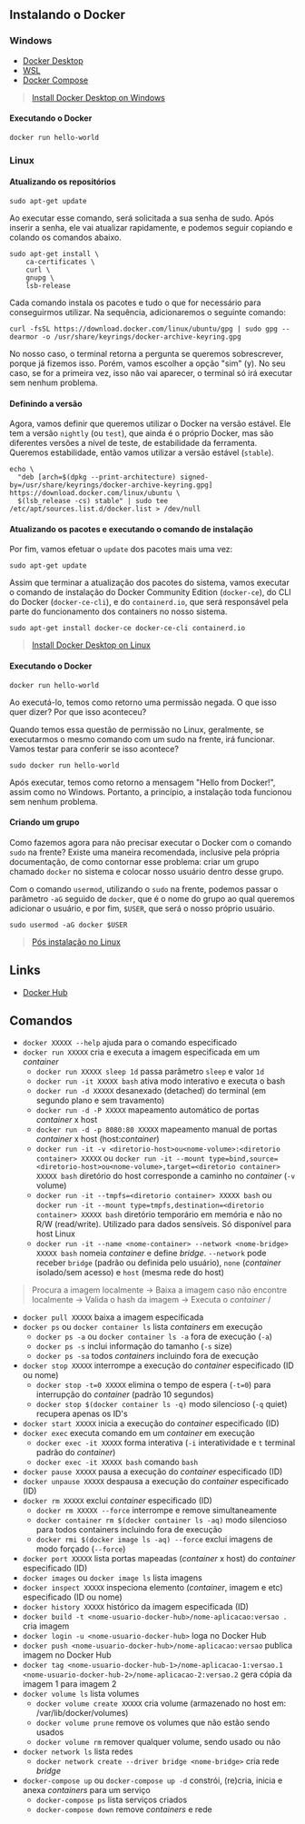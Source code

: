 ## Instalando o Docker

### Windows

- [Docker Desktop](https://docs.docker.com/desktop/install/windows-install/)
- [WSL](https://learn.microsoft.com/pt-br/windows/wsl/install)
- [Docker Compose](https://docs.docker.com/compose/install/)

> [Install Docker Desktop on Windows](https://docs.docker.com/desktop/install/windows-install/)

#### Executando o Docker

```
docker run hello-world
```

### Linux

#### Atualizando os repositórios

```
sudo apt-get update
```

Ao executar esse comando, será solicitada a sua senha de sudo. Após inserir a senha, ele vai atualizar rapidamente, e podemos seguir copiando e colando os comandos abaixo.

```
sudo apt-get install \
    ca-certificates \
    curl \
    gnupg \
    lsb-release
```

Cada comando instala os pacotes e tudo o que for necessário para conseguirmos utilizar. Na sequência, adicionaremos o seguinte comando:

```
curl -fsSL https://download.docker.com/linux/ubuntu/gpg | sudo gpg --dearmor -o /usr/share/keyrings/docker-archive-keyring.gpg
```

No nosso caso, o terminal retorna a pergunta se queremos sobrescrever, porque já fizemos isso. Porém, vamos escolher a opção "sim" (y). No seu caso, se for a primeira vez, isso não vai aparecer, o terminal só irá executar sem nenhum problema.

#### Definindo a versão

Agora, vamos definir que queremos utilizar o Docker na versão estável. Ele tem a versão `nightly` (ou `test`), que ainda é o próprio Docker, mas são diferentes versões a nível de teste, de estabilidade da ferramenta. Queremos estabilidade, então vamos utilizar a versão estável (`stable`).

```
echo \
  "deb [arch=$(dpkg --print-architecture) signed-by=/usr/share/keyrings/docker-archive-keyring.gpg] https://download.docker.com/linux/ubuntu \
  $(lsb_release -cs) stable" | sudo tee /etc/apt/sources.list.d/docker.list > /dev/null
```

#### Atualizando os pacotes e executando o comando de instalação

Por fim, vamos efetuar o `update` dos pacotes mais uma vez:

```
sudo apt-get update
```

Assim que terminar a atualização dos pacotes do sistema, vamos executar o comando de instalação do Docker Community Edition (`docker-ce`), do CLI do Docker (`docker-ce-cli`), e do `containerd.io`, que será responsável pela parte do funcionamento dos containers no nosso sistema.

```
sudo apt-get install docker-ce docker-ce-cli containerd.io
```

> [Install Docker Desktop on Linux](https://docs.docker.com/desktop/install/linux-install/)

#### Executando o Docker

```
docker run hello-world
```

Ao executá-lo, temos como retorno uma permissão negada. O que isso quer dizer? Por que isso aconteceu?

Quando temos essa questão de permissão no Linux, geralmente, se executarmos o mesmo comando com um sudo na frente, irá funcionar. Vamos testar para conferir se isso acontece?

```
sudo docker run hello-world
```

Após executar, temos como retorno a mensagem "Hello from Docker!", assim como no Windows. Portanto, a princípio, a instalação toda funcionou sem nenhum problema.

#### Criando um grupo

Como fazemos agora para não precisar executar o Docker com o comando `sudo` na frente? Existe uma maneira recomendada, inclusive pela própria documentação, de como contornar esse problema: criar um grupo chamado `docker` no sistema e colocar nosso usuário dentro desse grupo.

Com o comando `usermod`, utilizando o `sudo` na frente, podemos passar o parâmetro `-aG` seguido de `docker`, que é o nome do grupo ao qual queremos adicionar o usuário, e por fim, `$USER`, que será o nosso próprio usuário.

```
sudo usermod -aG docker $USER
```

> [Pós instalação no Linux](https://docs.docker.com/engine/install/linux-postinstall/)

## Links

- [Docker Hub](https://hub.docker.com/)

## Comandos

- `docker XXXXX --help` ajuda para o comando especificado
- `docker run XXXXX` cria e executa a imagem especificada em um _container_
    - `docker run XXXXX sleep 1d` passa parâmetro `sleep` e valor `1d`
    - `docker run -it XXXXX bash` ativa modo interativo e executa o bash
    - `docker run -d XXXXX` desanexado (detached) do terminal (em segundo plano e sem travamento)
    - `docker run -d -P XXXXX` mapeamento automático de portas _container_ x host
    - `docker run -d -p 8080:80 XXXXX` mapeamento manual de portas _container_ x host (host:_container_)
    - `docker run -it -v <diretorio-host>ou<nome-volume>:<diretorio container> XXXXX` ou `docker run -it --mount type=bind,source=<diretorio-host>ou<nome-volume>,target=<diretorio container> XXXXX bash` diretório do host corresponde a caminho no _container_ (`-v` volume)
    - `docker run -it --tmpfs=<diretorio container> XXXXX bash` ou `docker run -it --mount type=tmpfs,destination=<diretorio container> XXXXX bash` diretório temporário em memória e não no R/W (read/write). Utilizado para dados sensíveis. Só disponível para host Linux
    - `docker run -it --name <nome-container> --network <nome-bridge> XXXXX bash` nomeia _container_ e define _bridge_. `--network` pode receber `bridge` (padrão ou definida pelo usuário), `none` (_container_ isolado/sem acesso) e `host` (mesma rede do host)
> Procura a imagem localmente -> Baixa a imagem caso não encontre localmente -> Valida o hash da imagem -> Executa o _container_ /    
- `docker pull XXXXX` baixa a imagem especificada
- `docker ps` ou `docker container ls` lista _containers_ em execução
    - `docker ps -a` ou `docker container ls -a` fora de execução (`-a`)
    - `docker ps -s` inclui informação do tamanho (`-s` size)
    - `docker ps -sa` todos _containers_ incluindo fora de execução
- `docker stop XXXXX` interrompe a execução do _container_ especificado (ID ou nome)
    - `docker stop -t=0 XXXXX` elimina o tempo de espera (`-t=0`) para interrupção do _container_ (padrão 10 segundos)
    - `docker stop $(docker container ls -q)` modo silencioso (`-q` quiet) recupera apenas os ID's
- `docker start XXXXX` inicia a execução do _container_ especificado (ID)
- `docker exec` executa comando em um _container_ em execução
    - `docker exec -it XXXXX` forma interativa (`-i` interatividade e `t` terminal padrão do _container_)
    - `docker exec -it XXXXX bash` comando `bash`
- `docker pause XXXXX` pausa a execução do _container_ especificado (ID)
- `docker unpause XXXXX` despausa a execução do _container_ especificado (ID)
- `docker rm XXXXX` exclui _container_ especificado (ID)
    - `docker rm XXXXX --force` interrompe e remove simultaneamente
    - `docker container rm $(docker container ls -aq)` modo silencioso para todos containers incluindo fora de execução
    - `docker rmi $(docker image ls -aq) --force` exclui imagens de modo forçado (`--force`)
- `docker port XXXXX` lista portas mapeadas (_container_ x host) do _container_ especificado (ID)
- `docker images` ou `docker image ls` lista imagens
- `docker inspect XXXXX` inspeciona elemento (_container_, imagem e etc) especificado (ID ou nome)
- `docker history XXXXX` histórico da imagem especificada (ID)
- `docker build -t <nome-usuario-docker-hub>/nome-aplicacao:versao .` cria imagem
- `docker login -u <nome-usuario-docker-hub>` loga no Docker Hub
- `docker push <nome-usuario-docker-hub>/nome-aplicacao:versao` publica imagem no Docker Hub
- `docker tag <nome-usuario-docker-hub-1>/nome-aplicacao-1:versao.1 <nome-usuario-docker-hub-2>/nome-aplicacao-2:versao.2` gera cópia da imagem 1 para imagem 2
- `docker volume ls` lista volumes
    - `docker volume create XXXXX` cria volume (armazenado no host em: /var/lib/docker/volumes)
    - `docker volume prune` remove os volumes que não estão sendo usados
    - `docker volume rm` remover qualquer volume, sendo usado ou não
- `docker network ls` lista redes
    - `docker network create --driver bridge <nome-bridge>` cria rede _bridge_
- `docker-compose up` ou `docker-compose up -d` constrói, (re)cria, inicia e anexa _containers_ para um serviço
    - `docker-compose ps` lista serviços criados
    - `docker-compose down` remove _containers_ e rede
